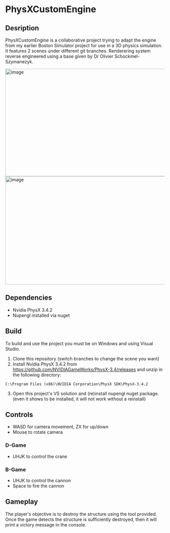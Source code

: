 # PhysXCustomEngine

## Desription

PhysXCustomEngine is a collaborative project trying to adapt the engine from my earlier Boston Simulator project for use in a 3D physics simulation. It features 2 scenes under different git branches. Renderering system reverse engineered using a base given by Dr Olivier Schockmel-Szymanezyk.

<img width="724" height="340" alt="image" src="https://github.com/user-attachments/assets/b57a624a-db53-4bd4-9eaa-076b9841e762" />

<img width="734" height="342" alt="image" src="https://github.com/user-attachments/assets/890ee43b-31bc-466e-9edb-3169cc53b9d1" />

## Dependencies

- Nvidia PhysX 3.4.2
- Nupengl installed via nuget

## Build

To build and use the project you must be on Windows and using Visual Studio.

1. Clone this repository (switch branches to change the scene you want)
2. Install Nvidia PhysX 3.4.2 from https://github.com/NVIDIAGameWorks/PhysX-3.4/releases and unzip in the following directory:
   
```
C:\Program Files (x86)\NVIDIA Corporation\PhysX SDK\PhysX-3.4.2
```

3. Open this project's VS solution and (re)install nupengl nuget package. (even it shows to be installed, it will not work without a reinstall)

## Controls

- WASD for camera movement, ZX for up/down
- Mouse to rotate camera

### D-Game

- UHJK to control the crane

### B-Game

- UHJK to control the cannon
- Space to fire the cannon

## Gameplay

The player's objective is to destroy the structure using the tool provided. Once the game detects the structure is sufficiently destroyed, then it will print a victory message in the console.
